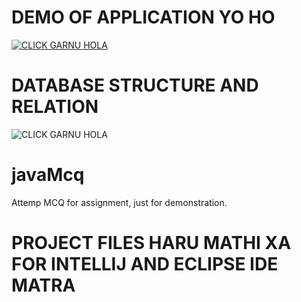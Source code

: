 # DEMO OF APPLICATION YO HO

[![CLICK GARNU HOLA](https://user-images.githubusercontent.com/49165465/73133287-98003a80-404e-11ea-9e5e-e52574ee44b7.gif)](https://www.youtube.com/embed/n3fKo7vQ89M)

# DATABASE STRUCTURE AND RELATION

![CLICK GARNU HOLA](https://user-images.githubusercontent.com/49165465/73133417-58d2e900-4050-11ea-85ae-f7d9ff429e7e.PNG)


# javaMcq
Attemp MCQ for assignment, just for demonstration.


# PROJECT FILES HARU MATHI XA FOR INTELLIJ AND ECLIPSE IDE MATRA 
